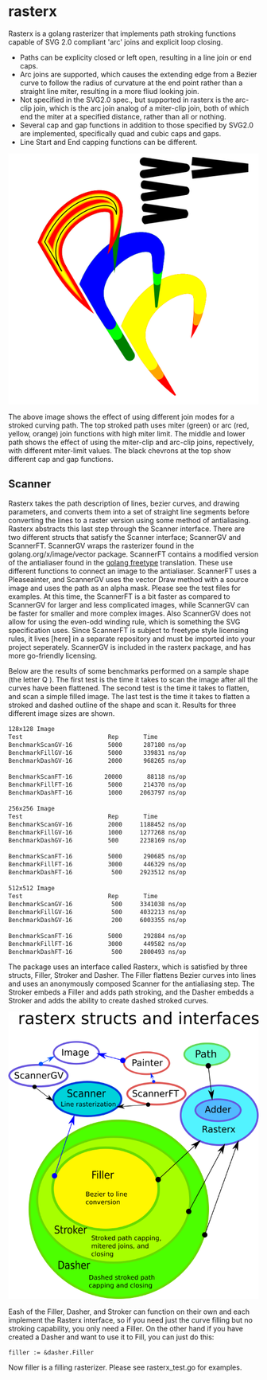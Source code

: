 # rasterx

Rasterx is a golang rasterizer that implements path stroking functions capable of SVG 2.0 compliant 'arc' joins and explicit loop closing. 



* Paths can be explicity closed or left open, resulting in a line join or end caps. 
* Arc joins are supported, which causes the extending edge from a Bezier curve to follow the radius of curvature at the end point rather than a straight line miter, resulting in a more fliud looking join. 
* Not specified in the SVG2.0 spec., but supported in rasterx is the arc-clip join, which is the arc join analog of a miter-clip join, both of which end the miter at a specified distance, rather than all or nothing.
* Several cap and gap functions in addition to those specified by SVG2.0 are implemented, specifically quad and cubic caps and gaps.
* Line Start and End capping functions can be different.


![rasterx example](/doc/TestShapes4.svg.png?raw=true "Rasterx Example")

The above image shows the effect of using different join modes for a stroked curving path. The top stroked path uses miter (green) or arc (red, yellow, orange) join functions with high miter limit. The middle and lower path shows the effect of using the miter-clip and arc-clip joins, repectively, with different miter-limit values. The black chevrons at the top show different cap and gap functions.

## Scanner

Rasterx takes the path description of lines, bezier curves, and drawing parameters, and converts them into a set of straight line segments before converting the lines to a raster version using some method of antialiasing. Rasterx abstracts this last step through the Scanner interface. There are two different structs that satisfy the Scanner interface; ScannerGV and ScannerFT. ScannerGV wraps the rasterizer found in the golang.org/x/image/vector package. ScannerFT contains a modified version of the antialiaser found in the [golang freetype](https://github.com/golang/freetype) translation. These use different functions to connect an image to the antialiaser. ScannerFT uses a Pleaseainter, and ScannerGV uses the vector Draw method with a source image and uses the path as an alpha mask. Please see the test files for examples. At this time, the ScannerFT is a bit faster as compared to ScannerGV for larger and less complicated images, while ScannerGV can be faster for smaller and more complex images. Also ScannerGV does not allow for using the even-odd winding rule, which is something the SVG specification uses. Since ScannerFT is subject to freetype style licensing rules, it lives [here] in a separate repository and must be imported into your project seperately. ScannerGV is included in the rasterx package, and has more go-friendly licensing. 

Below are the results of some benchmarks performed on a sample shape (the letter Q ). The first test is the time it takes to scan the image after all the curves have been flattened. The second test is the time it takes to flatten, and scan a simple filled image. The last test is the time it takes to flatten a stroked and dashed outline of the shape and scan it. Results for three different image sizes are shown.


```
128x128 Image
Test                        Rep       Time
BenchmarkScanGV-16          5000      287180 ns/op
BenchmarkFillGV-16          5000      339831 ns/op
BenchmarkDashGV-16          2000      968265 ns/op

BenchmarkScanFT-16    	   20000       88118 ns/op
BenchmarkFillFT-16    	    5000      214370 ns/op
BenchmarkDashFT-16    	    1000     2063797 ns/op

256x256 Image
Test                        Rep       Time
BenchmarkScanGV-16          2000     1188452 ns/op
BenchmarkFillGV-16          1000     1277268 ns/op
BenchmarkDashGV-16          500    	 2238169 ns/op

BenchmarkScanFT-16    	    5000      290685 ns/op
BenchmarkFillFT-16    	    3000      446329 ns/op
BenchmarkDashFT-16    	     500     2923512 ns/op

512x512 Image
Test                        Rep       Time
BenchmarkScanGV-16           500     3341038 ns/op
BenchmarkFillGV-16           500     4032213 ns/op
BenchmarkDashGV-16           200     6003355 ns/op

BenchmarkScanFT-16    	    5000      292884 ns/op
BenchmarkFillFT-16    	    3000      449582 ns/op
BenchmarkDashFT-16    	     500     2800493 ns/op
```

The package uses an interface called Rasterx, which is satisfied by three structs, Filler, Stroker and Dasher.  The Filler flattens Bezier curves into lines and uses an anonymously composed Scanner for the antialiasing step. The Stroker embeds a Filler and adds path stroking, and the Dasher embedds a Stroker and adds the ability to create dashed stroked curves.


![rasterx Scheme](/doc/schematic.png?raw=true "Rasterx Scheme")

Eash of the Filler, Dasher, and Stroker can function on their own and each implement the Rasterx interface, so if you need just the curve filling but no stroking capability, you only need a Filler. On the other hand if you have created a Dasher and want to use it to Fill, you can just do this:

```golang
filler := &dasher.Filler
```
Now filler is a filling rasterizer. Please see rasterx_test.go for examples.
